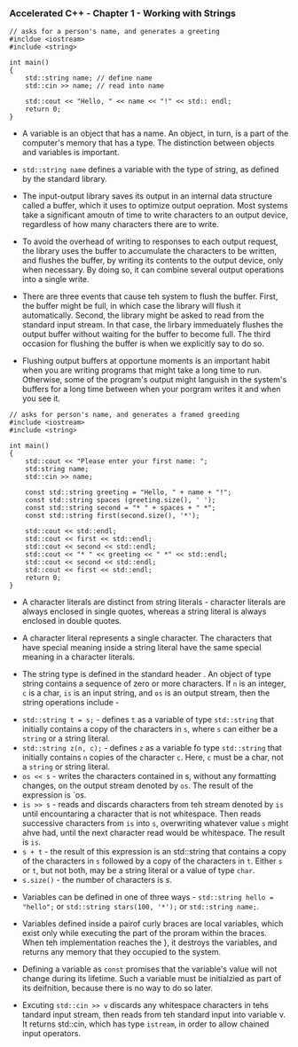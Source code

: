###  Accelerated C++ - Chapter 1 - Working with Strings

```
// asks for a person's name, and generates a greeting
#incldue <iostream>
#include <string>

int main() 
{	
	std::string name; // define name
	std::cin >> name; // read into name

	std::cout << "Hello, " << name << "!" << std:: endl;
	return 0;
}
```
  
* A variable is an object that has a name. An object, in turn, is a part of the computer's memory that has a type. The distinction between objects and variables is important. 
* `std::string name` defines a variable with the type of string, as defined by the standard library. 
  
* The input-output library saves its output in an internal data structure called a buffer, which it uses to optimize output oepration. Most systems take a significant amoutn of time to write characters to an output device, regardless of how many characters there are to write. 
* To avoid the overhead of writing to responses to each output request, the library uses the buffer to accumulate the characters to be written, and flushes the buffer, by writing its contents to the output device, only when necessary. By doing so, it can combine several output operations into a single write.
* There are three events that cause teh system to flush the buffer. First, the buffer might be full, in which case the library will flush it automatically. Second, the library might be asked to read from the standard input stream. In that case, the lirbary immeduately flushes the output buffer without waiting for the buffer to become full. The third occasion for flushing the buffer is when we explicitly say to do so.
* Flushing output buffers at opportune moments is an important habit when you are writing programs that might take a long time to run. Otherwise, some of the program's output might languish in the system's buffers for a long time between when your porgram writes it and when you see it.


```
// asks for person's name, and generates a framed greeding
#include <iostream>
#include <string>

int main() 
{
	std::cout << "Please enter your first name: ";
	std:string name;
	std::cin >> name;

	const std::string greeting = "Hello, " + name + "!";
	const std::string spaces (greeting.size(), ' ');
	const std::string second = "* " + spaces + " *";
	const std::string first(second.size(), '*');

	std::cout << std::endl;
	std::cout << first << std::endl;
	std::cout << second << std::endl;
	std::cout << "* " << greeting << " *" << std::endl;
	std::cout << second << std::endl;
	std::cout << first << std::endl;
	return 0;
}
```

* A character literals are distinct from string literals - character literals are always enclosed in single quotes, whereas a string literal is always enclosed in double quotes. 
* A character literal represents a single character. The characters that have special meaning inside a string literal have the same special meaning in a character literals.
  
* The string type is defined in the standard header <string>. An object of type string contains a sequence of zero or more characters. If `n` is an integer, `c` is a char, `is` is an input string, and `os` is an output stream, then the string operations include - 
- `std::string t = s;` -  defines `t` as a variable of type `std::string` that initially contains a copy of the characters in `s`, where `s` can either be a `string` or a string literal.
- `std::string z(n, c);` - defines `z` as a variable fo type `std::string` that initially contains `n` copies of the character `c`. Here, `c` must be a char, not a `string` or string literal.
- `os << s` - writes the characters contained in s, without any formatting changes, on the output stream denoted by `os`. The result of the expression is `os.
- `is >> s` - reads and discards characters from teh stream denoted by `is` until encountaring a character that is not whitespace. Then reads successive characters from `is` into `s`, overwriting whatever value `s` might ahve had, until the next character read would be whitespace. The result is `is`.
- `s + t` - the result of this expression is an std::string that contains a copy of the characters in `s` followed by a copy of the characters in `t`. Either `s` or `t`, but not both, may be a string literal or a value of type `char`.
- `s.size()` - the number of characters is s. 
  
* Variables can be defined in one of three ways - `std::string hello = "hello";` or `std::string stars(100, '*');` or `std::string name;`.
* Variables defined inside a pairof curly braces are local variables, which exist only while executing the part of the proram within the braces. When teh implementation reaches the }, it destroys the variables, and returns any memory that they occupied to the system.
* Defining a variable as `const` promises that the variable's value will not change during its lifetime. Such a variable must be initialzied as part of its deifnition, because there is no way to do so later.
  
* Excuting `std::cin >> v` discards any whitespace characters in tehs tandard input stream, then reads from teh standard input into variable v. It returns std::cin, which has type `istream`, in order to allow chained input operators. 
